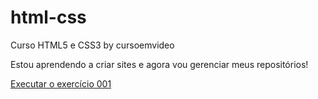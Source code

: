 # html-css
 Curso HTML5 e CSS3 by cursoemvideo

Estou aprendendo a criar sites e agora vou gerenciar meus repositórios!

<a href="https://carolheiderich.github.io/html-css/exercicios/ex001/"> Executar o exercício 001</a>